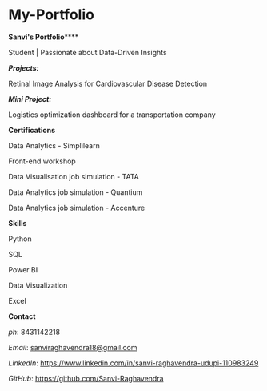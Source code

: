 # My-Portfolio

****Sanvi's Portfolio********

Student | Passionate about Data-Driven Insights

_**Projects:**_

Retinal Image Analysis for Cardiovascular Disease Detection

**_Mini Project:_**

Logistics optimization dashboard for a transportation company

**Certifications**

Data Analytics - Simplilearn

Front-end workshop

Data Visualisation job simulation - TATA

Data Analytics job simulation - Quantium

Data Analytics job simulation - Accenture

**Skills**

Python

SQL

Power BI

Data Visualization

Excel

**Contact**

_ph_: 8431142218

_Email_: sanviraghavendra18@gmail.com

_LinkedIn_: https://www.linkedin.com/in/sanvi-raghavendra-udupi-110983249

_GitHub_: https://github.com/Sanvi-Raghavendra
